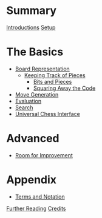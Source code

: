 # Summary

[Introductions](./introductions.md)
[Setup](./setup.md)

# The Basics

- [Board Representation](./boardrepr/boardrepr.md)
  - [Keeping Track of Pieces](./boardrepr/keepingtrack/keepingtrack.md)
    - [Bits and Pieces](./boardrepr/keepingtrack/bitsandpieces.md)
    - [Squaring Away the Code](./boardrepr/keepingtrack/squaringaway.md)
- [Move Generation]()
- [Evaluation]()
- [Search]()
- [Universal Chess Interface]()

# Advanced

- [Room for Improvement]()

# Appendix

- [Terms and Notation](./termsandnotation.md)

[Further Reading](./further.md)
[Credits](./credits.md)
